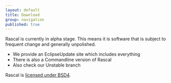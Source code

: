 ```yaml
---
layout: default
title: Download
group: navigation
published: true
---
```


Rascal is currently in alpha stage. This means it is software that is subject to frequent change and generally unpolished.

 - We provide an EclipseUpdate site which includes everything
 - There is also a Commandline version of Rascal
 - Also check our Unstable branch

Rascal is [licensed under BSD4](/RascalLicense).

